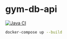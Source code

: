# gym-db-api


[![Java CI](https://github.com/GravityDarkLab/gym-db-api/actions/workflows/java-ci.yml/badge.svg?branch=main)](https://github.com/GravityDarkLab/gym-db-api/actions/workflows/java-ci.yml)
```bash
docker-compose up --build
```
